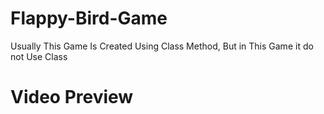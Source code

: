 # Flappy-Bird-Game
Usually This Game Is Created Using Class Method, But in This Game it do not Use Class 
# Video Preview
<img src=" " width="256" />

